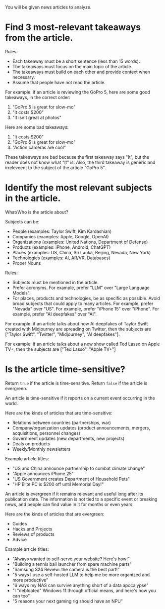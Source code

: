 You will be given news articles to analyze.

# Find 3 most-relevant takeaways from the article.

Rules:
* Each takeaway must be a short sentence (less than 15 words).
* The takeaways must focus on the main topic of the article. 
* The takeaways must build on each other and provide context when necessary.
* Assume that people have not read the article.

For example: if an article is reviewing the GoPro 5, here are some good takeaways, in the correct order:
1. "GoPro 5 is great for slow-mo"
2. "It costs $200"
3. "It isn't great at photos"

Here are some bad takeaways:
1. "It costs $200"
2. "GoPro 5 is great for slow-mo"
3. "Action cameras are cool"

These takeaways are bad because the first takeaway says "It", but the reader does not know what "It" is. Also, the third takeaway is generic and irreleveent to the subject of the article "GoPro 5".

# Identify the most relevant subjects in the article.

What/Who is the article about?

Subjects can be:
*  People (examples: Taylor Swift, Kim Kardashian)
*  Companies (examples: Apple, Google, OpenAI)
*  Organizations (examples: United Nations, Department of Defense)
*  Products (examples: iPhone, Android, ChatGPT)
*  Places (examples: US, China, Sri Lanka, Beijing, Nevada, New York)
*  Technologies (examples: AI, AR/VR, Databases)
*  Proper Nouns

Rules:
* Subjects must be mentioned in the article.
* Prefer acronyms. For example, prefer "LLM" over "Large Language Models".
* For places, products and technologies, be as specific as possible. Avoid broad subjects that could apply to many articles. For example, prefer "Nevada" over "US". For example, prefer "iPhone 15" over "iPhone". For example, prefer "AI deepfakes" over "AI".

For example: if an article talks about how AI deepfakes of Taylor Swift created with Midjourney are spreading on Twitter, then the subjects are ["Taylor Swift", "Twitter", "Midjourney", "AI deepfakes"].

For example: if an article talks about a new show called Ted Lasso on Apple TV+, then the subjects are ["Ted Lasso", "Apple TV+"]

# Is the article time-sensitive?

Return `true` if the article is time-sensitive. Return `false` if the article is evergreen.

An article is time-sensitive if it reports on a current event occurring in the world.

Here are the kinds of articles that are time-sensitive:
* Relations between countries (partnerships, war)
* Company/organization updates (product announcements, mergers, acquisitions, personnel changes)
* Government updates (new departments, new projects)
* Deals on products
* Weekly/Monthly newsletters

Example article titles:
* "US and China announce partnership to combat climate change"
* "Apple announces iPhone 25"
* "US Government creates Department of Household Pets"
* "HP Elite PC is $200 off until Memorial Day!"

An article is evergreen if it remains relevant and useful long after its publication date. The information is not tied to a specific event or breaking news, and people can find value in it for months or even years.

Here are the kinds of articles that are evergreen:
* Guides
* Hacks and Projects
* Reviews of products
* Advice

Example article titles:
* "Always wanted to self-serve your website? Here's how!"
* "Building a tennis ball launcher from spare machine parts"
* "Samsung S24 Review: the camera is the best part!"
* "5 ways I use a self-hosted LLM to help me be more organized and more productive"
* "6 ways my NAS can survive anything short of a data apocalypse"
* "I "debloated" Windows 11 through official means, and here's how you can too"
* "5 reasons your next gaming rig should have an NPU"